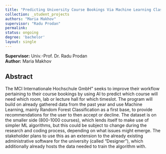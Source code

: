 ```yaml
---
title: "Predicting University Course Bookings Via Machine Learning Classification "
collection: _student_projects
authors: "Maria Makhov"
supervisor: "Radu Prodan"
permalink:
status: ongoing
degree: 'bachelor'
layout: single
---
```

**Supervisor:** Univ.-Prof. Dr. Radu Prodan  
**Author:** Maria Makhov

## Abstract 

The MCI Internationale Hochschule GmbH” seeks to improve their workflow pertaining to their course bookings by using AI to predict which course will need which room, lab or lecture hall for which timeslot. The program will build on already gathered data from the past year and use Machine Learning, mainly Random Forest Classification as a first base, to provide recommendations for the user to then accept or decline. The dataset is on the smaller side (800-1000 courses), which lends itself to make use of simpler ML algorithms, but this could be subject to change during the research and coding process, depending on what issues might emerge. The stakeholder plans to use this as an extension to the already existing administrative software for the university (called “Designer”), which additionally already hosts the data needed to train the algorithm with.